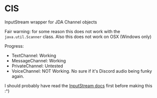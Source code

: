 # CIS
InputStream wrapper for JDA Channel objects

Fair warning: for some reason this does not work with the `java.util.Scanner` class. Also this does not work on OSX (Windows only)

Progress:
- TextChannel: Working
- MessageChannel: Working
- PrivateChannel: Untested
- VoiceChannel: NOT Working. No sure if it's Discord audio being funky again.

I should probably have read the [InputStream docs](https://docs.oracle.com/javase/8/docs/api/java/io/InputStream.html) first before making this :^)

